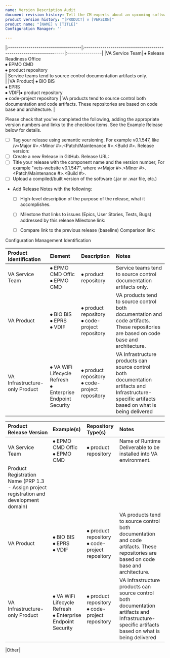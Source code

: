 ```yaml
---
name: Version Description Audit
document revision history: Tell the CM experts about an upcoming software release
product version history: "[PRODUCT] v [VERSION]"
product name: "[NAME] v [TITLE]"
Configuration Manager: ''

---
```



|:------------------------------------|:--------------------------------------------------------------------|:-----------------|
|VA Service Team|
 ⦁ Release Readiness Office <br> 
 ⦁ EPMO CMD </br> ⦁ product repository </br> | Service teams tend to source control documentation artifacts only. </br> |
|VA Product| ⦁ BIO BIS </br> ⦁ EPRS </br>  ⦁ VDIF|⦁ product repository<br> ⦁ code-project repository | VA products tend to source control both documentation and code artifacts. These repositories are based on code base and architecture. |


Please check that you've completed the following, adding the appropriate version numbers and links to the checkbox items. See the Example Release below for details.

- [ ] Tag your release using semantic versioning. For example v0.1.547, like /v<Major #>.<Minor #>.<Patch/Maintenance #>.<Build #>.
	Release version: 
- [ ] Create a new Release in GitHub. 
	Release URL:
- [ ] Title your release with the component name and the version number, For example "vets-website v0.1.547", where <Product> v<Major #>.<Minor #>.<Patch/Maintenance #>.<Build #>.
- [ ] Upload a compiled/built version of the software (.jar or .war file, etc.)
- Add Release Notes with the following: 
	- [ ] High-level description of the purpose of the release, what it accomplishes.
	- [ ] Milestone that links to issues (Epics, User Stories, Tests, Bugs) addressed by this release 
		Milestone link:
	- [ ] Compare link to the previous release (baseline)
		Comparison link:


<!--	
### Example Release: Reading Time v1.1.0

Please reference the 1.1.0 release of our demonstration Reading Time app:
https://github.com/department-of-veterans-affairs/reading-time-demo/releases/tag/v1.1.0

Product/Project Name: Reading Time

Product/Project Repository: https://github.com/department-of-veterans-affairs/reading-time-demo

Release tag & title (v followed by the semantic version number): v.1.1.0

Release URL: 
https://github.com/department-of-veterans-affairs/reading-time-demo/releases/tag/v1.1.0

Release notes:

> Adding a book rating feature and other updates.
> 
> User stories and tasks addressed by this release:
> https://github.com/department-of-veterans-affairs/reading-time-demo/milestone/1
> 
> Differences between this release and the previous baseline: https://github.com/department-of-veterans-affairs/reading-time-demo/compare/v1.0.165...v1.1.0

-->

Configuration Management Identification


| Product Identification | Element |  Description	   | Notes |
|:---------------------------------|:-------------|:--------------------------------------------------------------------|:-----------------|
|VA Service Team| ⦁ EPMO CMD Offic<br> ⦁ EPMO CMD|⦁ product repository| Service teams tend to source control documentation artifacts only. |
|VA Product| ⦁ BIO BIS <br>⦁ EPRS</br>⦁ VDIF|⦁ product repository<br>⦁ code-project repository | VA products tend to source control both documentation and code artifacts. These repositories are based on code base and architecture. |
|VA Infrastructure-only Product|</br> ⦁ VA WiFi Lifecycle Refresh<br>⦁ Enterprise Endpoint Security|⦁ product repository<br>⦁ code-project repository| VA Infrastructure products can source control both documentation artifacts and Infrastructure-specific artifacts based on what is being delivered |

| Product Release Version | Example(s)  |  Repository Type(s)    | Notes |
|:---------------------------------|:-------------|:--------------------------------------------------------------------|:-----------------|
|VA Service Team| ⦁ EPMO CMD Offic<br> ⦁ EPMO CMD|⦁ product repository|Name of Runtime Deliverable to be installed into VA environment. 
Product Registration Name (PRP 1.3 - Assign project registration and development domain) |
|VA Product| ⦁ BIO BIS <br>⦁ EPRS</br>⦁ VDIF|⦁ product repository<br>⦁ code-project repository | VA products tend to source control both documentation and code artifacts. These repositories are based on code base and architecture. |
|VA Infrastructure-only Product|</br> ⦁ VA WiFi Lifecycle Refresh<br>⦁ Enterprise Endpoint Security|⦁ product repository<br>⦁ code-project repository| VA Infrastructure products can source control both documentation artifacts and Infrastructure-specific artifacts based on what is being delivered |


|Other|

